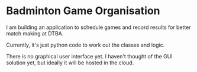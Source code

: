 # Badminton Game Organisation

I am building an application to schedule games and record results for better match making at DTBA. 

Currently, it's just python code to work out the classes and logic.

There is no graphical user interface yet. I haven't thought of the GUI solution yet, but ideally it will be hosted in the cloud.